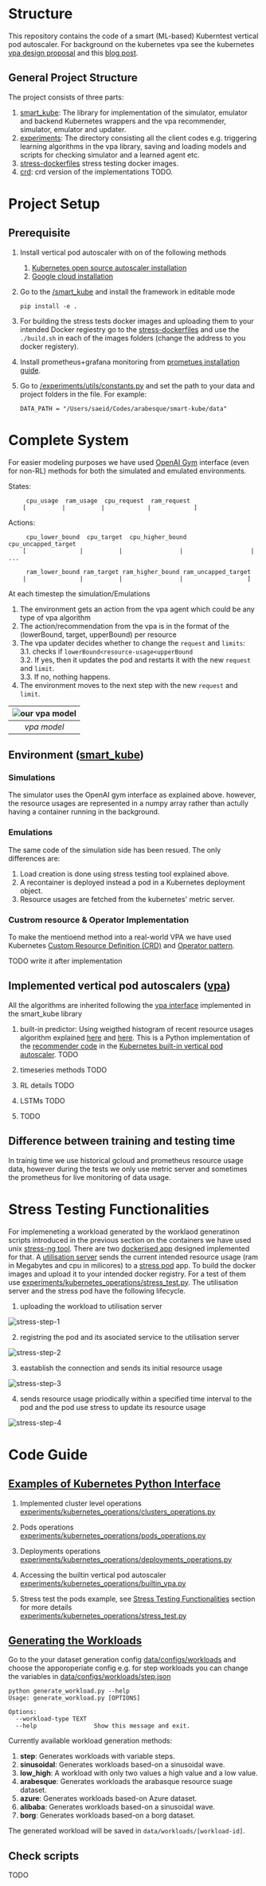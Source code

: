 # Structure
This repository contains the code of a smart (ML-based) Kuberntest vertical pod autoscaler. For background on the kubernetes vpa see the kubernetes [vpa design proposal](https://github.com/kubernetes/community/blob/master/contributors/design-proposals/autoscaling/vertical-pod-autoscaler.md) and this [blog post](https://povilasv.me/vertical-pod-autoscaling-the-definitive-guide/).


## General Project Structure
The project consists of three parts:
1. [smart_kube](smart_kube): The library for implementation of the simulator, emulator and backend Kubernetes wrappers and the vpa recommender, simulator, emulator and updater.
2. [experiments](experiments): The directory consisting all the client codes e.g. triggering learning algorithms in the vpa library, saving and loading models and scripts for checking simulator and a learned agent etc.
3. [stress-dockerfiles](stress-dockerfiles) stress testing docker images.
4. [crd](crd): crd version of the implementations TODO.

# Project Setup

## Prerequisite
1. Install vertical pod autoscaler with on of the following methods
   1. [Kubernetes open source autoscaler installation](https://cloud.google.com/kubernetes-engine/docs/how-to/vertical-pod-autoscaling)
   2. [Google cloud installation](https://github.com/kubernetes/autoscaler/tree/master/vertical-pod-autoscaler)

2. Go to the [/smart_kube](./smart_kube) and install the framework in editable mode
   ```
   pip install -e .
   ```

4. For building the stress tests docker images and uploading them to your intended Docker regiestry go to the [stress-dockerfiles](stress-dockerfiles) and use the <code>./build.sh</code> in each of the images folders (change the address to you docker registery). 
5. Install prometheus+grafana monitoring from [prometues installation guide](docs/prometeus-monitoring.md).

6. Go to [/experiments/utils/constants.py](/experiments/utils/constants.py) and set the path to your data and project folders in the file. For example:
   ```
   DATA_PATH = "/Users/saeid/Codes/arabesque/smart-kube/data"
   ```


# Complete System

For easier modeling purposes we have used [OpenAI Gym](https://gym.openai.com/) interface (even for non-RL) methods for both the simulated and emulated environments.

States:

         cpu_usage  ram_usage  cpu_request  ram_request
        [          |          |            |            ]

Actions:

         cpu_lower_bound  cpu_target  cpu_higher_bound   cpu_uncapped_target
        [               |          |                |                   |  ...

         ram_lower_bound ram_target ram_higher_bound ram_uncapped_target
        |               |          |                |                  ]

At each timestep the simulation/Emulations
1. The environment gets an action from the vpa agent which could be any type of vpa algorithm
2. The action/recommendation from the vpa is in the format of the (lowerBound, target, upperBound) per resource
3. The vpa updater decides whether to change the <code>request</code> and <code>limits</code>:\
   3.1. checks if <code>lowerBound<resource-usage<upperBound</code>\
   3.2. If yes, then it updates the pod and restarts it with the new <code>request</code> and <code>limit</code>.\
   3.3. If no, nothing happens.
4. The environment moves to the next step with the new <code>request</code> and <code>limit</code>.

| ![our vpa model](/docs/figures/our-vpa-structure.svg) |
| :--: |
| *vpa model* |

## Environment ([smart_kube](smart_kube))
### Simulations
The simulator uses the OpenAI gym interface as explained above. however, the resource usages are represented in a numpy array rather than actully having a container running in the background.

### Emulations

The same code of the simulation side has been resued. The only differences are:
1. Load creation is done using stress testing tool explained above.
2. A recontainer is deployed instead a pod in a Kubernetes deployment object.
3. Resource usages are fetched from the kubernetes' metric server.

### Custrom resource & Operator Implementation

To make the mentioend method into a real-world VPA we have used Kubernetes [Custom Resource Definition (CRD)](https://kubernetes.io/docs/concepts/extend-kubernetes/api-extension/custom-resources/) and [Operator pattern](https://kubernetes.io/docs/concepts/extend-kubernetes/operator/).

TODO write it after implementation

## Implemented vertical pod autoscalers ([vpa](vpa))
All the algorithms are inherited following the [vpa interface](smart_kube/src/smart_kube/vpa) implemented in the smart_kube library

1. built-in predictor: Using weigthed histogram of recent resource usages algorithm explained [here](https://povilasv.me/vertical-pod-autoscaling-the-definitive-guide/) and [here](https://research.google/pubs/pub49065/). This is a Python implementation of the [recommender code](https://github.com/kubernetes/autoscaler/tree/master/vertical-pod-autoscaler/pkg/recommender) in the [Kubernetes built-in vertical pod autoscaler](https://github.com/kubernetes/autoscaler/tree/master/vertical-pod-autoscaler). TODO

2. timeseries methods TODO

3. RL details TODO

4. LSTMs TODO

5. TODO 


## Difference between training and testing time

In trainig time we use historical gcloud and prometheus resource usage data, however during the tests we only use metric server and sometimes the prometheus for live monitoring of data usage.

# Stress Testing Functionalities
For implemeneting a workload generated by the worklaod generatinon scripts introduced in the previous section on the containers we have used unix [stress-ng tool](https://wiki.ubuntu.com/Kernel/Reference/stress-ng). There are two [dockerised app](stress-dockerfiles) designed implemented for that. A [utilisation server](stress-dockerfiles/stress-utilization-server) sends the current intended resource usage (ram in Megabytes and cpu in milicores) to a [stress pod](stress-dockerfiles/stress-pod) app. To build the docker images and upload it to your intended docker registry. For a test of them use [experiments/kubernetes_operations/stress_test.py](experiments/kubernetes_operations/stress_test.py). The utilisation server and the stress pod have the following lifecycle.

1. uploading the workload to utilisation server

![stress-step-1](/docs/figures/stress-step-1.svg)

2. registring the pod and its asociated service to the utilisation server

![stress-step-2](/docs/figures/stress-step-2.svg)

3. eastablish the connection and sends its initial resource usage

![stress-step-3](/docs/figures/stress-step-3.svg)

4. sends resource usage priodically within a specified time interval to the pod and the pod use stress to update its resource usage

![stress-step-4](/docs/figures/stress-step-4.svg)

# Code Guide

## [Examples of Kubernetes Python Interface](experiments/kubernetes_operations)

1. Implemented cluster level operations \
[experiments/kubernetes_operations/clusters_operations.py](experiments/kubernetes_operations/clusters_operations.py)

2. Pods operations \
[experiments/kubernetes_operations/pods_operations.py](experiments/kubernetes_operations/pods_operations.py)

3. Deployments operations \
[experiments/kubernetes_operations/deployments_operations.py](experiments/kubernetes_operations/deployments_operations.py)

4. Accessing the builtin vertical pod autoscaler \
[experiments/kubernetes_operations/builtin_vpa.py](experiments/kubernetes_operations/builtin_vpa.py)

5. Stress test the pods example, see [Stress Testing Functionalities](##stress-testing-functionalities) section for more details\
[experiments/kubernetes_operations/stress_test.py](experiments/kubernetes_operations/stress_test.py)

## [Generating the Workloads](experiments/workload/generate_workload.py)

Go to the your dataset generation config [data/configs/workloads](data/configs/workloads) and choose the apporoperiate config e.g. for step workloads you can change the variables in [data/configs/workloads/step.json](data/configs/workloads/step.json)
```
python generate_workload.py --help
Usage: generate_workload.py [OPTIONS]

Options:
  --workload-type TEXT
  --help                Show this message and exit.
```
Currently available workload generation methods:

1. **step**: Generates workloads with variable steps.
2. **sinusoidal**: Generates workloads based-on a sinusoidal wave.
3. **low_high**: A workload with only two values a high value and a low value.
4. **arabesque**: Generates workloads the arabasque resource suage dataset.
5. **azure**: Generates workloads based-on Azure dataset.
6. **alibaba**: Generates workloads based-on a sinusoidal wave.
7. **borg**: Generates workloads based-on a borg dataset.

The generated workload will be saved in <code>data/workloads/[workload-id]</code>.

## Check scripts
TODO



